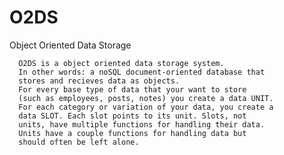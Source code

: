 # O2DS
Object Oriented Data Storage

      O2DS is a object oriented data storage system.
      In other words: a noSQL document-oriented database that 
      stores and recieves data as objects.
      For every base type of data that your want to store
      (such as employees, posts, notes) you create a data UNIT.
      For each category or variation of your data, you create a
      data SLOT. Each slot points to its unit. Slots, not
      units, have multiple functions for handling their data.
      Units have a couple functions for handling data but
      should often be left alone.
